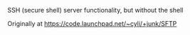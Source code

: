 SSH (secure shell) server functionality, but without the shell

Originally at https://code.launchpad.net/~cyli/+junk/SFTP

